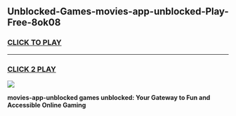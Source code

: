 
## Unblocked-Games-movies-app-unblocked-Play-Free-8ok08
<h3>
<a href="https://premium76.site?title=movies-app-unblocked&ref=21A">CLICK TO PLAY</a></h3>
<hr>

<h3>
<a href="https://premium76.site?title=movies-app-unblocked&ref=21A">CLICK 2 PLAY</a>
  
</h3>

<a href="https://premium76.site?title=movies-app-unblocked&ref=21A"><img src="https://clearcache.store/games.png"></a>


**movies-app-unblocked games unblocked: Your Gateway to Fun and Accessible Online Gaming**
